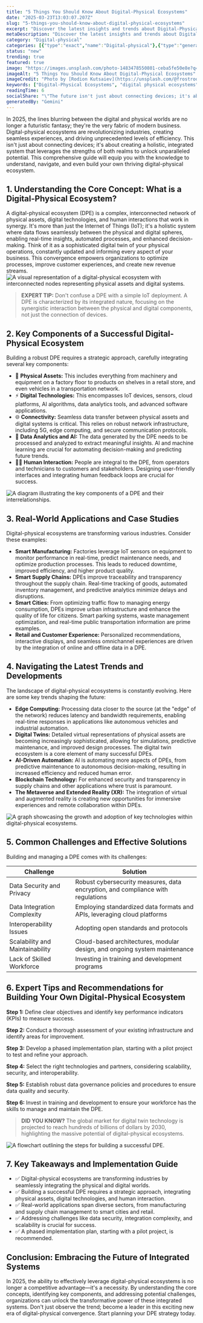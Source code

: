 ```yaml
---
title: "5 Things You Should Know About Digital-Physical Ecosystems"
date: "2025-03-23T13:03:07.207Z"
slug: "5-things-you-should-know-about-digital-physical-ecosystems"
excerpt: "Discover the latest insights and trends about Digital-Physical Ecosystems. This comprehensive guide covers everything you need to know about Digital-Physical Ecosystems in 2025."
metaDescription: "Discover the latest insights and trends about Digital-Physical Ecosystems. This comprehensive guide covers everything you need to know about Digital-Physic..."
category: "Digital-physical"
categories: [{"type":"exact","name":"Digital-physical"},{"type":"general","name":"Engineering"},{"type":"medium","name":"Cyber-Physical Systems"},{"type":"specific","name":"IoT Integration"},{"type":"niche","name":"Sensor Fusion"}]
status: "new"
trending: true
featured: true
image: "https://images.unsplash.com/photo-1483478550801-ceba5fe50e8e?q=85&w=1200&fit=max&fm=webp&auto=compress"
imageAlt: "5 Things You Should Know About Digital-Physical Ecosystems"
imageCredit: "Photo by [Rodion Kutsaiev](https://unsplash.com/@frostroomhead) on Unsplash"
keywords: ["Digital-Physical Ecosystems", "digital physical ecosystems", "digital twin ecosystem", "physical digital convergence", "digital ecosystem strategy", "integrating digital and physical worlds", "digital physical product lifecycle", "digital physical supply chain", "build a digital physical ecosystem", "digital physical ecosystem examples"]
readingTime: 6
socialShare: "\"The future isn't just about connecting devices; it's about creating a seamless ecosystem where the digital and physical worlds work together to unlock unprecedented potential.\""
generatedBy: "Gemini"
---
```




In 2025, the lines blurring between the digital and physical worlds are no longer a futuristic fantasy; they're the very fabric of modern business.  Digital-physical ecosystems are revolutionizing industries, creating seamless experiences, and driving unprecedented levels of efficiency.  This isn't just about connecting devices; it's about creating a holistic, integrated system that leverages the strengths of both realms to unlock unparalleled potential. This comprehensive guide will equip you with the knowledge to understand, navigate, and even build your own thriving digital-physical ecosystem.

## 1. Understanding the Core Concept: What is a Digital-Physical Ecosystem?

A digital-physical ecosystem (DPE) is a complex, interconnected network of physical assets, digital technologies, and human interactions that work in synergy. It's more than just the Internet of Things (IoT); it's a holistic system where data flows seamlessly between the physical and digital spheres, enabling real-time insights, automated processes, and enhanced decision-making.  Think of it as a sophisticated digital twin of your physical operations, constantly updated and informing every aspect of your business.  This convergence empowers organizations to optimize processes, improve customer experiences, and create new revenue streams.  ![A visual representation of a digital-physical ecosystem with interconnected nodes representing physical assets and digital systems.](https://images.unsplash.com/photo-1526374965328-7f61d4dc18c5?q=85&w=1200&fit=max&fm=webp&auto=compress)

> **EXPERT TIP:**  Don't confuse a DPE with a simple IoT deployment. A DPE is characterized by its integrated nature, focusing on the synergistic interaction between the physical and digital components, not just the connection of devices.

## 2. Key Components of a Successful Digital-Physical Ecosystem

Building a robust DPE requires a strategic approach, carefully integrating several key components:

* 🔑 **Physical Assets:** This includes everything from machinery and equipment on a factory floor to products on shelves in a retail store, and even vehicles in a transportation network.
* ⚡ **Digital Technologies:**  This encompasses IoT devices, sensors, cloud platforms, AI algorithms, data analytics tools, and advanced software applications.
* 🌐 **Connectivity:** Seamless data transfer between physical assets and digital systems is critical.  This relies on robust network infrastructure, including 5G, edge computing, and secure communication protocols.
* 🧠 **Data Analytics and AI:**  The data generated by the DPE needs to be processed and analyzed to extract meaningful insights.  AI and machine learning are crucial for automating decision-making and predicting future trends.
* 🧑‍💼 **Human Interaction:**  People are integral to the DPE, from operators and technicians to customers and stakeholders.  Designing user-friendly interfaces and integrating human feedback loops are crucial for success.

![A diagram illustrating the key components of a DPE and their interrelationships.](https://images.unsplash.com/photo-1512295767273-ac109ac3acfa?q=85&w=1200&fit=max&fm=webp&auto=compress)

## 3.  Real-World Applications and Case Studies

Digital-physical ecosystems are transforming various industries.  Consider these examples:

* **Smart Manufacturing:**  Factories leverage IoT sensors on equipment to monitor performance in real-time, predict maintenance needs, and optimize production processes.  This leads to reduced downtime, improved efficiency, and higher product quality.
* **Smart Supply Chains:**  DPEs improve traceability and transparency throughout the supply chain.  Real-time tracking of goods, automated inventory management, and predictive analytics minimize delays and disruptions.
* **Smart Cities:**  From optimizing traffic flow to managing energy consumption, DPEs improve urban infrastructure and enhance the quality of life for citizens.  Smart parking systems, waste management optimization, and real-time public transportation information are prime examples.
* **Retail and Customer Experience:**  Personalized recommendations, interactive displays, and seamless omnichannel experiences are driven by the integration of online and offline data in a DPE.

## 4.  Navigating the Latest Trends and Developments

The landscape of digital-physical ecosystems is constantly evolving.  Here are some key trends shaping the future:

* **Edge Computing:**  Processing data closer to the source (at the "edge" of the network) reduces latency and bandwidth requirements, enabling real-time responses in applications like autonomous vehicles and industrial automation.
* **Digital Twins:**  Detailed virtual representations of physical assets are becoming increasingly sophisticated, allowing for simulations, predictive maintenance, and improved design processes.  The digital twin ecosystem is a core element of many successful DPEs.
* **AI-Driven Automation:**  AI is automating more aspects of DPEs, from predictive maintenance to autonomous decision-making, resulting in increased efficiency and reduced human error.
* **Blockchain Technology:**  For enhanced security and transparency in supply chains and other applications where trust is paramount.
* **The Metaverse and Extended Reality (XR):**  The integration of virtual and augmented reality is creating new opportunities for immersive experiences and remote collaboration within DPEs.

![A graph showcasing the growth and adoption of key technologies within digital-physical ecosystems.](https://images.unsplash.com/photo-1483478550801-ceba5fe50e8e?q=85&w=1200&fit=max&fm=webp&auto=compress)

## 5.  Common Challenges and Effective Solutions

Building and managing a DPE comes with its challenges:

| Challenge                     | Solution                                                                    |
|------------------------------|----------------------------------------------------------------------------|
| Data Security and Privacy     | Robust cybersecurity measures, data encryption, and compliance with regulations |
| Data Integration Complexity   | Employing standardized data formats and APIs, leveraging cloud platforms      |
| Interoperability Issues       |  Adopting open standards and protocols                                     |
| Scalability and Maintainability | Cloud-based architectures, modular design, and ongoing system maintenance     |
| Lack of Skilled Workforce     | Investing in training and development programs                              |

## 6.  Expert Tips and Recommendations for Building Your Own Digital-Physical Ecosystem

**Step 1:** Define clear objectives and identify key performance indicators (KPIs) to measure success.

**Step 2:**  Conduct a thorough assessment of your existing infrastructure and identify areas for improvement.

**Step 3:**  Develop a phased implementation plan, starting with a pilot project to test and refine your approach.

**Step 4:**  Select the right technologies and partners, considering scalability, security, and interoperability.

**Step 5:**  Establish robust data governance policies and procedures to ensure data quality and security.

**Step 6:**  Invest in training and development to ensure your workforce has the skills to manage and maintain the DPE.

> **DID YOU KNOW?**  The global market for digital twin technology is projected to reach hundreds of billions of dollars by 2030, highlighting the massive potential of digital-physical ecosystems.

![A flowchart outlining the steps for building a successful DPE.](https://images.unsplash.com/photo-1454165804606-c3d57bc86b40?q=85&w=1200&fit=max&fm=webp&auto=compress)

## 7. Key Takeaways and Implementation Guide

* ✅  Digital-physical ecosystems are transforming industries by seamlessly integrating the physical and digital worlds.
* ✅  Building a successful DPE requires a strategic approach, integrating physical assets, digital technologies, and human interaction.
* ✅  Real-world applications span diverse sectors, from manufacturing and supply chain management to smart cities and retail.
* ✅  Addressing challenges like data security, integration complexity, and scalability is crucial for success.
* ✅  A phased implementation plan, starting with a pilot project, is recommended.

## Conclusion: Embracing the Future of Integrated Systems

In 2025, the ability to effectively leverage digital-physical ecosystems is no longer a competitive advantage—it's a necessity. By understanding the core concepts, identifying key components, and addressing potential challenges, organizations can unlock the transformative power of these integrated systems.  Don't just observe the trend; become a leader in this exciting new era of digital-physical convergence.  Start planning your DPE strategy today.

